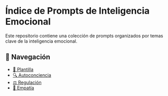 # Índice de Prompts de Inteligencia Emocional

Este repositorio contiene una colección de prompts organizados por temas clave de la inteligencia emocional.

## 📂 Navegación

- [📝 Plantilla](https://github.com/tu-usuario/Inteligencia-emocional-RITA/blob/main/prompts/00_plantilla.md)
- [🔍 Autoconciencia](https://github.com/tu-usuario/Inteligencia-emocional-RITA/blob/main/prompts/01_autoconciencia.md)
- [⚖️ Regulación](https://github.com/tu-usuario/Inteligencia-emocional-RITA/blob/main/prompts/02_regulacion.md)
- [💞 Empatía](https://github.com/tu-usuario/Inteligencia-emocional-RITA/blob/main/prompts/03_empatia.md)
